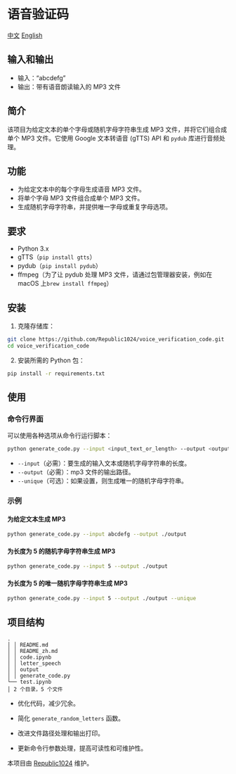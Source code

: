 # 语音验证码

[中文](README_zh.md)
[English](README.md)

## 输入和输出

- 输入：“abcdefg”
- 输出：带有语音朗读输入的 MP3 文件

## 简介

该项目为给定文本的单个字母或随机字母字符串生成 MP3 文件，并将它们组合成单个 MP3 文件。它使用 Google 文本转语音 (gTTS) API 和 `pydub` 库进行音频处理。

## 功能

- 为给定文本中的每个字母生成语音 MP3 文件。
- 将单个字母 MP3 文件组合成单个 MP3 文件。
- 生成随机字母字符串，并提供唯一字母或重复字母选项。

## 要求

- Python 3.x
- gTTS（`pip install gtts`）
- pydub（`pip install pydub`）
- ffmpeg（为了让 pydub 处理 MP3 文件，请通过包管理器安装，例如在 macOS 上`brew install ffmpeg`）

## 安装

1. 克隆存储库：
```sh
git clone https://github.com/Republic1024/voice_verification_code.git
cd voice_verification_code
```

2. 安装所需的 Python 包：
```sh
pip install -r requirements.txt
```

## 使用

### 命令行界面

可以使用各种选项从命令行运行脚本：

```sh
python generate_code.py --input <input_text_or_length> --output <output_file> [--unique]
```

- `--input`（必需）：要生成的输入文本或随机字母字符串的长度。
- `--output`（必需）：mp3 文件的输出路径。
- `--unique`（可选）：如果设置，则生成唯一的随机字母字符串。

### 示例

#### 为给定文本生成 MP3

```sh
python generate_code.py --input abcdefg --output ./output
```

#### 为长度为 5 的随机字母字符串生成 MP3

```sh
python generate_code.py --input 5 --output ./output
```

#### 为长度为 5 的唯一随机字母字符串生成 MP3

```sh
python generate_code.py --input 5 --output ./output --unique
```

## 项目结构

```
.
│ │ README.md
│ │ README_zh.md
│ │ code.ipynb
│ │ letter_speech
│ │ output
│ │ generate_code.py
└── test.ipynb
│ 2 个目录，5 个文件
```
- 优化代码，减少冗余。

- 简化 `generate_random_letters` 函数。

- 改进文件路径处理和输出打印。

- 更新命令行参数处理，提高可读性和可维护性。

本项目由 [Republic1024](https://github.com/Republic1024) 维护。
